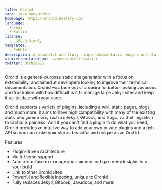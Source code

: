 ```yaml
---
title: Orchid
repo: JavaEden/Orchid
homepage: https://orchid.netlify.com
language:
  - Java
  - Kotlin
license:
  - LGPL-3.0-only
templates:
  - Pebble
description: A beautiful and truly unique documentation engine and static site generator.
startertemplaterepo: JavaEden/OrchidStarter
twitter: OrchidSSG
---
```


Orchid is a general-purpose static site generator with a focus on extensibility, and aimed at developers looking to improve their technical documentation. Orchid was born out of a desire for better-looking Javadocs and frustration with how difficult is it to manage large Jekyll sites and keep it up-to-date with your code.

Orchid supports a variety of plugins, including a wiki, static pages, blogs, and much more. It aims to have high compatibility with many of the existing static site generators, such as Jekyll, Gitbook, and Hugo, so that migration to Orchid is painless. And if you can't find a plugin to do what you need, Orchid provides an intuitive way to add your own private plugins and a rich API so you can make your site as beautiful and unique as an Orchid.

Features

- Plugin-driven Architecture
- Multi-theme support
- Admin interface to manage your content and gain deep insights into your build
- Link to other Orchid sites
- Powerful and flexible indexing, unique to Orchid
- Fully replaces Jekyll, Gitbook, Javadocs, and more!
